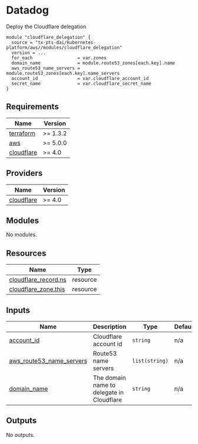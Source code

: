 # Datadog

Deploy the Cloudflare delegation

```hcl
module "cloudflare_delegation" {
  source = "tx-pts-dai/kubernetes-platform/aws//modules/cloudflare_delegation"
  version = ...
  for_each                 = var.zones
  domain_name              = module.route53_zones[each.key].name
  aws_route53_name_servers = module.route53_zones[each.key].name_servers
  account_id               = var.cloudflare_account_id
  secret_name              = var.cloudflare_secret_name
}
```
<!-- BEGINNING OF PRE-COMMIT-TERRAFORM DOCS HOOK -->
## Requirements

| Name | Version |
|------|---------|
| <a name="requirement_terraform"></a> [terraform](#requirement\_terraform) | >= 1.3.2 |
| <a name="requirement_aws"></a> [aws](#requirement\_aws) | >= 5.0.0 |
| <a name="requirement_cloudflare"></a> [cloudflare](#requirement\_cloudflare) | >= 4.0 |

## Providers

| Name | Version |
|------|---------|
| <a name="provider_cloudflare"></a> [cloudflare](#provider\_cloudflare) | >= 4.0 |

## Modules

No modules.

## Resources

| Name | Type |
|------|------|
| [cloudflare_record.ns](https://registry.terraform.io/providers/cloudflare/cloudflare/latest/docs/resources/record) | resource |
| [cloudflare_zone.this](https://registry.terraform.io/providers/cloudflare/cloudflare/latest/docs/resources/zone) | resource |

## Inputs

| Name | Description | Type | Default | Required |
|------|-------------|------|---------|:--------:|
| <a name="input_account_id"></a> [account\_id](#input\_account\_id) | Cloudflare account id | `string` | n/a | yes |
| <a name="input_aws_route53_name_servers"></a> [aws\_route53\_name\_servers](#input\_aws\_route53\_name\_servers) | Route53 name servers | `list(string)` | n/a | yes |
| <a name="input_domain_name"></a> [domain\_name](#input\_domain\_name) | The domain name to delegate in Cloudflare | `string` | n/a | yes |

## Outputs

No outputs.
<!-- END OF PRE-COMMIT-TERRAFORM DOCS HOOK -->

<!-- BEGIN_TF_DOCS -->
<!-- END_TF_DOCS -->
